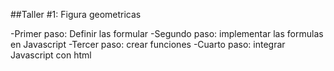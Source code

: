 ##Taller #1: Figura geometricas

-Primer paso: Definir las formular
-Segundo paso: implementar las formulas en Javascript
-Tercer paso: crear funciones
-Cuarto paso: integrar Javascript con html
